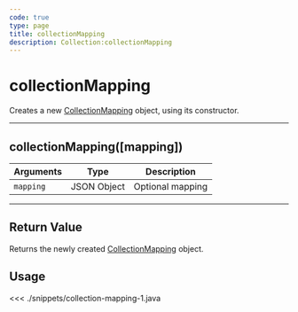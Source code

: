 ```yaml
---
code: true
type: page
title: collectionMapping
description: Collection:collectionMapping
---
```


# collectionMapping

Creates a new [CollectionMapping](/sdk/android/3/core-classes/collection-mapping) object, using its constructor.

---

## collectionMapping([mapping])

| Arguments | Type        | Description      |
| --------- | ----------- | ---------------- |
| `mapping` | JSON Object | Optional mapping |

---

## Return Value

Returns the newly created [CollectionMapping](/sdk/android/3/core-classes/collection-mapping) object.

## Usage

<<< ./snippets/collection-mapping-1.java
